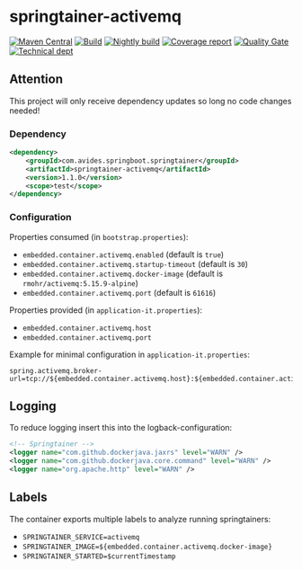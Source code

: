 # springtainer-activemq

[![Maven Central](https://maven-badges.herokuapp.com/maven-central/com.avides.springboot.springtainer/springtainer-activemq/badge.svg)](https://maven-badges.herokuapp.com/maven-central/com.avides.springboot.springtainer/springtainer-activemq)
[![Build](https://github.com/springtainer/springtainer-activemq/workflows/release/badge.svg)](https://github.com/springtainer/springtainer-activemq/actions)
[![Nightly build](https://github.com/springtainer/springtainer-activemq/workflows/nightly/badge.svg)](https://github.com/springtainer/springtainer-activemq/actions)
[![Coverage report](https://sonarcloud.io/api/project_badges/measure?project=springtainer_springtainer-activemq&metric=coverage)](https://sonarcloud.io/dashboard?id=springtainer_springtainer-activemq)
[![Quality Gate](https://sonarcloud.io/api/project_badges/measure?project=springtainer_springtainer-activemq&metric=alert_status)](https://sonarcloud.io/dashboard?id=springtainer_springtainer-activemq)
[![Technical dept](https://sonarcloud.io/api/project_badges/measure?project=springtainer_springtainer-activemq&metric=sqale_index)](https://sonarcloud.io/dashboard?id=springtainer_springtainer-activemq)

## Attention
This project will only receive dependency updates so long no code changes needed!

### Dependency
```xml
<dependency>
	<groupId>com.avides.springboot.springtainer</groupId>
	<artifactId>springtainer-activemq</artifactId>
	<version>1.1.0</version>
	<scope>test</scope>
</dependency>
```

### Configuration
Properties consumed (in `bootstrap.properties`):
- `embedded.container.activemq.enabled` (default is `true`)
- `embedded.container.activemq.startup-timeout` (default is `30`)
- `embedded.container.activemq.docker-image` (default is `rmohr/activemq:5.15.9-alpine`)
- `embedded.container.activemq.port` (default is `61616`)

Properties provided (in `application-it.properties`):
- `embedded.container.activemq.host`
- `embedded.container.activemq.port`

Example for minimal configuration in `application-it.properties`:
```
spring.activemq.broker-url=tcp://${embedded.container.activemq.host}:${embedded.container.activemq.port}
```

## Logging
To reduce logging insert this into the logback-configuration:
```xml
<!-- Springtainer -->
<logger name="com.github.dockerjava.jaxrs" level="WARN" />
<logger name="com.github.dockerjava.core.command" level="WARN" />
<logger name="org.apache.http" level="WARN" />
```

## Labels
The container exports multiple labels to analyze running springtainers:
- `SPRINGTAINER_SERVICE=activemq`
- `SPRINGTAINER_IMAGE=${embedded.container.activemq.docker-image}`
- `SPRINGTAINER_STARTED=$currentTimestamp`
